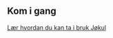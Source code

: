 
## Kom i gang

[Lær hvordan du kan ta i bruk Jøkul](https://fremtind.github.io/jokul/developer/getting-started/)
